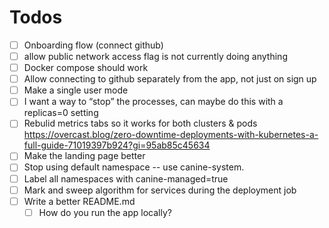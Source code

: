 # Todos
- [ ] Onboarding flow (connect github)
- [ ] allow public network access flag is not currently doing anything
- [ ] Docker compose should work
- [ ] Allow connecting to github separately from the app, not just on sign up
- [ ] Make a single user mode
- [ ] I want a way to “stop” the processes, can maybe do this with a replicas=0 setting
- [ ] Rebulid metrics tabs so it works for both clusters & pods
      https://overcast.blog/zero-downtime-deployments-with-kubernetes-a-full-guide-71019397b924?gi=95ab85c45634
- [ ] Make the landing page better
- [ ] Stop using default namespace -- use canine-system.
- [ ] Label all namespaces with canine-managed=true
- [ ] Mark and sweep algorithm for services during the deployment job
- [ ] Write a better README.md
  - [ ] How do you run the app locally?
